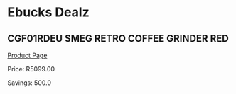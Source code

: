 
# Ebucks Dealz
## CGF01RDEU SMEG RETRO COFFEE GRINDER RED
[Product Page](https://www.ebucks.com/web/shop/productSelected.do?prodId=1169636479&catId=1196428103)

Price: R5099.00

Savings: 500.0


	